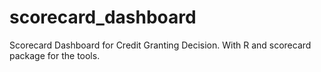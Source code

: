 # scorecard_dashboard
Scorecard Dashboard for Credit Granting Decision. With R and scorecard package for the tools.
